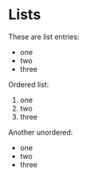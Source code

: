# Lists

These are list entries:
- one
- two
- three

Ordered list:

1. one
2. two
3. three

Another unordered:

* one
* two
* three